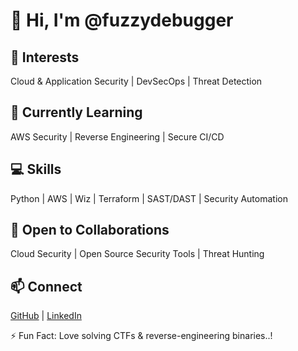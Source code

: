 
# 👋 Hi, I'm @fuzzydebugger  

## 👀 Interests  
Cloud & Application Security | DevSecOps | Threat Detection  

## 🌱 Currently Learning  
AWS Security | Reverse Engineering | Secure CI/CD  

## 💻 Skills  
Python | AWS | Wiz | Terraform | SAST/DAST | Security Automation  

## 💞️ Open to Collaborations  
Cloud Security | Open Source Security Tools | Threat Hunting  

## 📫 Connect  
[GitHub](https://github.com/fuzzydebugger) | [LinkedIn](www.linkedin.com/in/ameya-kannurkar) 

⚡ Fun Fact: Love solving CTFs & reverse-engineering binaries..!  









































































